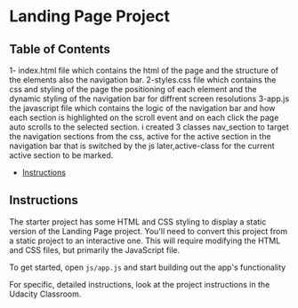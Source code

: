 # Landing Page Project

## Table of Contents
1- index.html file which contains the html of the page and the structure of the elements also the navigation bar.
2-styles.css file which contains the css and styling of the page the positioning of each element and the dynamic styling of the navigation bar for diffrent screen resolutions
3-app.js the javascript file which contains the logic of the navigation bar and how each section is highlighted on the scroll event and on each click the page auto scrolls to the selected section.
i created 3 classes nav_section to target the navigation sections from the css, active for the active section in the navigation bar that is switched by the js later,active-class for the current active section to be marked.
* [Instructions](#instructions)

## Instructions

The starter project has some HTML and CSS styling to display a static version of the Landing Page project. You'll need to convert this project from a static project to an interactive one. This will require modifying the HTML and CSS files, but primarily the JavaScript file.

To get started, open `js/app.js` and start building out the app's functionality

For specific, detailed instructions, look at the project instructions in the Udacity Classroom.
